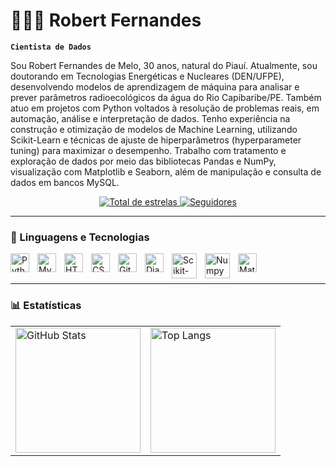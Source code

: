 # 🧑🏻‍💻 Robert Fernandes

**`Cientista de Dados`**

Sou Robert Fernandes de Melo, 30 anos, natural do Piauí. Atualmente, sou doutorando em Tecnologias Energéticas e Nucleares (DEN/UFPE), desenvolvendo modelos de aprendizagem de máquina para analisar e prever parâmetros radioecológicos da água do Rio Capibaribe/PE. Também atuo em projetos com Python voltados à resolução de problemas reais, em automação, análise e interpretação de dados. Tenho experiência na construção e otimização de modelos de Machine Learning, utilizando Scikit-Learn e técnicas de ajuste de hiperparâmetros (hyperparameter tuning) para maximizar o desempenho. Trabalho com tratamento e exploração de dados por meio das bibliotecas Pandas e NumPy, visualização com Matplotlib e Seaborn, além de manipulação e consulta de dados em bancos MySQL. 

<p align="center">
    <a href="https://github.com/Robert-FM?tab=repositories&sort=stargazers">
        <img 
            alt="Total de estrelas" 
            title="Total de estrelas GitHub" 
            src="https://custom-icon-badges.demolab.com/github/stars/Robert-FM?color=55960c&style=for-the-badge&labelColor=488207&logo=star&label=estrelas"
        />
    </a>
    <a href="https://github.com/Robert-FM?tab=followers">
        <img 
            alt="Seguidores" 
            title="Me siga no GitHub" 
            src="https://custom-icon-badges.demolab.com/github/followers/Robert-FM?color=236ad3&labelColor=1155ba&style=for-the-badge&logo=github&label=Seguidores&logoColor=white"
        />
    </a>
</p>


---

### 🤖 Linguagens e Tecnologias

<img 
    align="left" 
    alt="Python" 
    title="Python"
    width="30px" 
    style="padding-right: 10px;" 
    src="https://cdn.jsdelivr.net/gh/devicons/devicon@latest/icons/python/python-original.svg" 
/>
<img 
    align="left" 
    alt="MySQL"
    title="MySQL" 
    width="30px" 
    style="padding-right: 10px;" 
    src="https://cdn.jsdelivr.net/gh/devicons/devicon@latest/icons/mysql/mysql-original.svg" 
/>
<img 
    align="left" 
    alt="HTML"
    title="HTML" 
    width="30px" 
    style="padding-right: 10px;" 
    src="https://cdn.jsdelivr.net/gh/devicons/devicon@latest/icons/html5/html5-original.svg" 
/>
<img 
    align="left" 
    alt="CSS" 
    title="CSS"
    width="30px" 
    style="padding-right: 10px;" 
    src="https://cdn.jsdelivr.net/gh/devicons/devicon@latest/icons/css3/css3-original.svg" 
/>
<img 
    align="left" 
    alt="Git" 
    title="Git"
    width="30px" 
    style="padding-right: 10px;" 
    src="https://cdn.jsdelivr.net/gh/devicons/devicon@latest/icons/git/git-original.svg" 
/>
<img 
    align="left" 
    alt="Django"
    title="Django" 
    width="30px" 
    style="padding-right: 10px;" 
    src="https://cdn.jsdelivr.net/gh/devicons/devicon@latest/icons/django/django-plain.svg" 
/>
<img 
    align="left" 
    alt="Scikit-Learn"
    title="Scikit-Learn" 
    width="40px" 
    style="padding-right: 10px;" 
    src="https://cdn.jsdelivr.net/gh/devicons/devicon@latest/icons/scikitlearn/scikitlearn-original.svg" 
/>
<img 
    align="left" 
    alt="Numpy"
    title="Numpy" 
    width="40px" 
    style="padding-right: 10px;" 
    src="https://cdn.jsdelivr.net/gh/devicons/devicon@latest/icons/numpy/numpy-original-wordmark.svg" 
/>
<img 
    align="left" 
    alt="Matplotlib"
    title="Matplotlib" 
    width="30px" 
    style="padding-right: 10px;" 
    src="https://cdn.jsdelivr.net/gh/devicons/devicon@latest/icons/matplotlib/matplotlib-original.svg" 
/>
<br/>
<br/>

---

### 📊 Estatísticas

<div align="center">
  <table>
    <tr>
      <td>
        <img 
          alt="GitHub Stats" 
          height="200" 
          src="https://github-readme-stats.vercel.app/api?username=Robert-FM&show_icons=true&theme=tokyonight&include_all_commits=true&locale=pt-br" 
        />
      </td>
      <td>
        <img 
          alt="Top Langs" 
          height="200" 
          src="https://github-readme-stats.vercel.app/api/top-langs/?username=Robert-FM&theme=tokyonight&layout=compact&custom_title=Tecnologias&langs_count=4" 
        />
      </td>
    </tr>
  </table>
</div>

